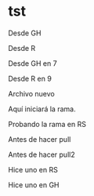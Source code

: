 # tst

Desde GH

Desde R

Desde GH en 7

Desde R en 9

Archivo nuevo


Aquí iniciará la rama.

Probando la rama en RS

Antes de hacer pull

Antes de hacer pull2

Hice uno en RS

Hice uno en GH

[comment]: # (This actually is the most platform independent comment)

[//]: # (This may be the most platform independent comment)

